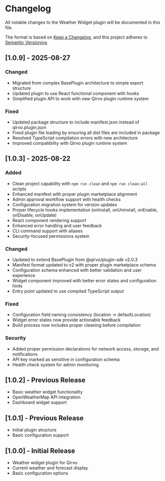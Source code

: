 # Changelog

All notable changes to the Weather Widget plugin will be documented in this file.

The format is based on [Keep a Changelog](https://keepachangelog.com/en/1.0.0/),
and this project adheres to [Semantic Versioning](https://semver.org/spec/v2.0.0.html).

## [1.0.9] - 2025-08-27

### Changed

- Migrated from complex BasePlugin architecture to simple export structure
- Updated plugin to use React functional component with hooks
- Simplified plugin API to work with new Qirvo plugin runtime system

### Fixed

- Updated package structure to include manifest.json instead of qirvo.plugin.json
- Fixed plugin file loading by ensuring all dist files are included in package
- Resolved TypeScript compilation errors with new architecture
- Improved compatibility with Qirvo plugin runtime system

## [1.0.3] - 2025-08-22

### Added

- Clean project capability with `npm run clean` and `npm run clean:all` scripts
- Enhanced manifest with proper plugin marketplace alignment
- Admin approval workflow support with health checks
- Configuration migration system for version updates
- Proper lifecycle hooks implementation (onInstall, onUninstall, onEnable, onDisable, onUpdate)
- React component rendering support
- Enhanced error handling and user feedback
- CLI command support with aliases
- Security-focused permissions system

### Changed

- Updated to extend BasePlugin from @qirvo/plugin-sdk v2.0.3
- Manifest format updated to v2 with proper plugin marketplace schema
- Configuration schema enhanced with better validation and user experience
- Widget component improved with better error states and configuration hints
- Entry point updated to use compiled TypeScript output

### Fixed

- Configuration field naming consistency (location → defaultLocation)
- Widget error states now provide actionable feedback
- Build process now includes proper cleaning before compilation

### Security

- Added proper permission declarations for network access, storage, and notifications
- API key marked as sensitive in configuration schema
- Health check system for admin monitoring

## [1.0.2] - Previous Release

- Basic weather widget functionality
- OpenWeatherMap API integration
- Dashboard widget support

## [1.0.1] - Previous Release

- Initial plugin structure
- Basic configuration support

## [1.0.0] - Initial Release

- Weather widget plugin for Qirvo
- Current weather and forecast display
- Basic configuration options
